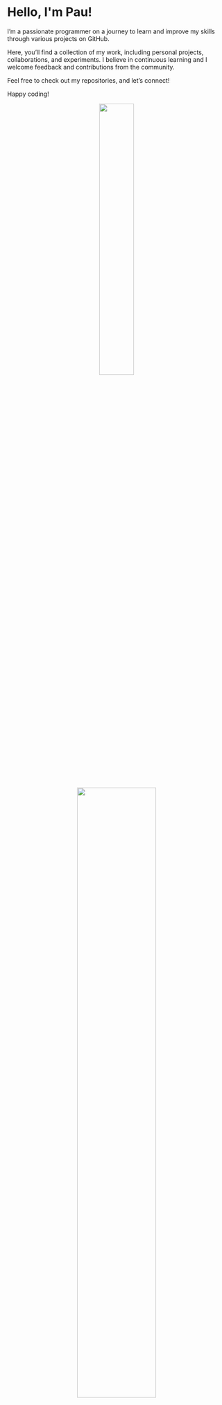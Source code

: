 <h1>Hello, I'm Pau!</h2>

<p>I’m a passionate programmer on a journey to learn and improve my skills through various projects on GitHub.</p>

<p>Here, you’ll find a collection of my work, including personal projects, collaborations, and experiments. I believe in continuous learning and I welcome feedback and contributions from the community.</p>

<p>Feel free to check out my repositories, and let’s connect!</p>

<p>Happy coding!</p>

<p align="center">
  <a href="https://github.com/PauCape"><img width="40%" src="https://github-readme-stats.vercel.app/api/top-langs/?username=paucape&theme=vue-dark&layout=compact&langs_count=8"></a>
</p>
<p align="center">
  <a href="https://github.com/PauCape"><img width="60%" src="https://github-readme-stats.vercel.app/api?username=paucape&show_icons=true&theme=vue-dark"></a>
</p>
<p align="center">
  <a href="https://github.com/PauCape"><img width="60%" src="https://streak-stats.demolab.com/?user=paucape&theme=vue-dark"></a>
</p>

<p align="center">
  <a href="https://skillicons.dev">
    <img src="https://skillicons.dev/icons?i=git,js,css,html,java,spring,angular" />
</p>
